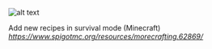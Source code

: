 ![alt text](http://image.noelshack.com/fichiers/2018/50/7/1544992329-morecrafting.png)

Add new recipes in survival mode (Minecraft) 
*https://www.spigotmc.org/resources/morecrafting.62869/*
